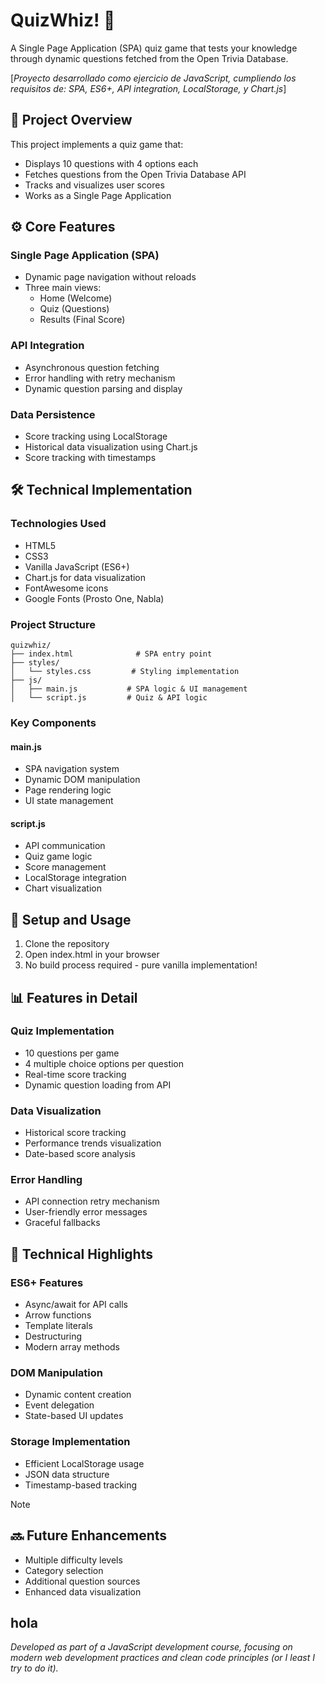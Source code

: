 # QuizWhiz! 🎲

A Single Page Application (SPA) quiz game that tests your knowledge through dynamic questions fetched from the Open Trivia Database.

[*Proyecto desarrollado como ejercicio de JavaScript, cumpliendo los requisitos de: SPA, ES6+, API integration, LocalStorage, y Chart.js*]

## 🎯 Project Overview

This project implements a quiz game that:
- Displays 10 questions with 4 options each
- Fetches questions from the Open Trivia Database API
- Tracks and visualizes user scores
- Works as a Single Page Application

## ⚙️ Core Features

### Single Page Application (SPA)
- Dynamic page navigation without reloads
- Three main views:
  - Home (Welcome)
  - Quiz (Questions)
  - Results (Final Score)

### API Integration
- Asynchronous question fetching
- Error handling with retry mechanism
- Dynamic question parsing and display

### Data Persistence
- Score tracking using LocalStorage
- Historical data visualization using Chart.js
- Score tracking with timestamps

## 🛠️ Technical Implementation

### Technologies Used
- HTML5
- CSS3
- Vanilla JavaScript (ES6+)
- Chart.js for data visualization
- FontAwesome icons
- Google Fonts (Prosto One, Nabla)

### Project Structure
```tree
quizwhiz/
├── index.html              # SPA entry point
├── styles/
│   └── styles.css         # Styling implementation
├── js/
│   ├── main.js           # SPA logic & UI management
│   └── script.js         # Quiz & API logic
```

### Key Components

#### main.js
- SPA navigation system
- Dynamic DOM manipulation
- Page rendering logic
- UI state management

#### script.js
- API communication
- Quiz game logic
- Score management
- LocalStorage integration
- Chart visualization

## 🚀 Setup and Usage

1. Clone the repository
2. Open index.html in your browser
3. No build process required - pure vanilla implementation!

## 📊 Features in Detail

### Quiz Implementation
- 10 questions per game
- 4 multiple choice options per question
- Real-time score tracking
- Dynamic question loading from API

### Data Visualization
- Historical score tracking
- Performance trends visualization
- Date-based score analysis

### Error Handling
- API connection retry mechanism
- User-friendly error messages
- Graceful fallbacks

## 🌟 Technical Highlights

### ES6+ Features
- Async/await for API calls
- Arrow functions
- Template literals
- Destructuring
- Modern array methods

### DOM Manipulation
- Dynamic content creation
- Event delegation
- State-based UI updates

### Storage Implementation
- Efficient LocalStorage usage
- JSON data structure
- Timestamp-based tracking

> [!NOTE]
> ## 🔜 Future Enhancements
> - Multiple difficulty levels
> - Category selection
> - Additional question sources
> - Enhanced data visualization

hola
---

*Developed as part of a JavaScript development course, focusing on modern web development practices and clean code principles (or I least I try to do it).*
